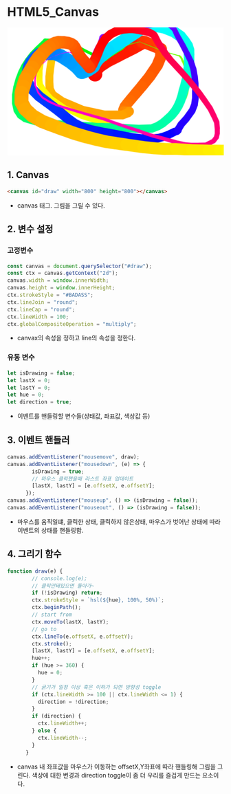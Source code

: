 # HTML5_Canvas

![image-20210908023607875](JS30_08_HTML5_Canvas.assets/image-20210908023607875.png)

## 1. Canvas

```html
<canvas id="draw" width="800" height="800"></canvas>
```

* canvas 태그. 그림을 그릴 수 있다.



## 2. 변수 설정

### 고정변수

```js
const canvas = document.querySelector("#draw");
const ctx = canvas.getContext("2d");
canvas.width = window.innerWidth;
canvas.height = window.innerHeight;
ctx.strokeStyle = "#BADASS";
ctx.lineJoin = "round";
ctx.lineCap = "round";
ctx.lineWidth = 100;
ctx.globalCompositeOperation = "multiply";
```

* canvax의 속성을 정하고 line의 속성을 정한다.

### 유동 변수

```js
let isDrawing = false;
let lastX = 0;
let lastY = 0;
let hue = 0;
let direction = true;
```

* 이벤트를 핸들링할 변수들(상태값, 좌표값, 색상값 등)

## 3. 이벤트 핸들러

```js
canvas.addEventListener("mousemove", draw);
canvas.addEventListener("mousedown", (e) => {
        isDrawing = true;
        // 마우스 클릭했을때 라스트 좌표 업데이트
        [lastX, lastY] = [e.offsetX, e.offsetY];
      });
canvas.addEventListener("mouseup", () => (isDrawing = false));
canvas.addEventListener("mouseout", () => (isDrawing = false));
```

* 마우스를 움직일떄, 클릭한 상태, 클릭하지 않은상태, 마우스가 벗어난 상태에 따라 이벤트의 상태를 핸들링함.



## 4. 그리기 함수

```js
function draw(e) {
        // console.log(e);
        // 클릭안돼있으면 돌아가~
        if (!isDrawing) return;
        ctx.strokeStyle = `hsl(${hue}, 100%, 50%)`;
        ctx.beginPath();
        // start from
        ctx.moveTo(lastX, lastY);
        // go to
        ctx.lineTo(e.offsetX, e.offsetY);
        ctx.stroke();
        [lastX, lastY] = [e.offsetX, e.offsetY];
        hue++;
        if (hue >= 360) {
          hue = 0;
        }
        // 굵기가 일정 이상 혹은 이하가 되면 방향성 toggle
        if (ctx.lineWidth >= 100 || ctx.lineWidth <= 1) {
          direction = !direction;
        }
        if (direction) {
          ctx.lineWidth++;
        } else {
          ctx.lineWidth--;
        }
      }
```

* canvas 내 좌표값을 마우스가 이동하는 offsetX,Y좌표에 따라 핸들링해 그림을 그린다. 색상에 대한 변경과 direction toggle이 좀 더 우리를 즐겁게 만드는 요소이다.

